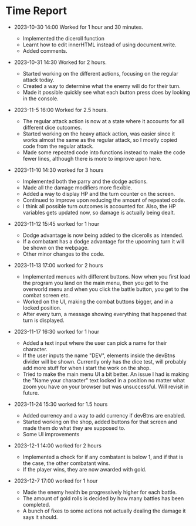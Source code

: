# Time Report

- 2023-10-30 14:00 Worked for 1 hour and 30 minutes.
  - Implemented the diceroll function
  - Learnt how to edit innerHTML instead of using document.write.
  - Added comments.

- 2023-10-31 14:30 Worked for 2 hours.
  - Started working on the different actions, focusing on the regular attack today.
  - Created a way to determine what the enemy will do for their turn.
  - Made it possible quickly see what each button press does by looking in the console.

- 2023-11-5 16:00 Worked for 2.5 hours.
  - The regular attack action is now at a state where it accounts for all different dice outcomes.
  - Started working on the heavy attack action, was easier since it works almost the same as the regular attack, so I mostly copied code from the regular attack.
  - Made some repeated code into functions instead to make the code fewer lines, although there is more to improve upon here.

- 2023-11-10 14:30 worked for 3 hours
  - Implemented both the parry and the dodge actions.
  - Made all the damage modifiers more flexible.
  - Added a way to display HP and the turn counter on the screen.
  - Continued to improve upon reducing the amount of repeated code.
  - I think all possible turn outcomes is accounted for. Also, the HP variables gets updated now, so damage is actually being dealt.

- 2023-11-12 15:45 worked for 1 hour
  - Dodge advantage is now being added to the dicerolls as intended.
  - If a combatant has a dodge advantage for the upcoming turn it will be shown on the webpage.
  - Other minor changes to the code.

- 2023-11-13 17:00 worked for 2 hours
  - Implemented menues with different buttons. Now when you first load the program you land on the main menu, then you get to the overworld menu and when you click the battle button, you get to the combat screen etc.
  - Worked on the UI, making the combat buttons bigger, and in a locked position.
  - After every turn, a message showing everything that happened that turn is displayed.

- 2023-11-17 16:30 worked for 1 hour
  - Added a text input where the user can pick a name for their character.
  - If the user inputs the name "DEV", elements inside the devBtns divider will be shown. Currently only has the dice test, will probably add more stuff for when i start the work on the shop.
  - Tried to make the main menu UI a bit better. An issue I had is making the "Name your character" text locked in a position no matter what zoom you have on your browser but was unsuccessful. Will revisit in future.

- 2023-11-24 15:30 worked for 1.5 hours
  - Added currency and a way to add currency if devBtns are enabled.
  - Started working on the shop, added buttons for that screen and made them do what they are supposed to.
  - Some UI improvements

- 2023-12-1 14:00 worked for 2 hours
  - Implemented a check for if any combatant is below 1, and if that is the case, the other combatant wins.
  - If the player wins, they are now awarded with gold.
  
- 2023-12-7 17:00 worked for 1 hour
  - Made the enemy health be progressively higher for each battle.
  - The amount of gold rolls is decided by how many battles has been completed.
  - A bunch of fixes to some actions not actually dealing the damage it says it should.